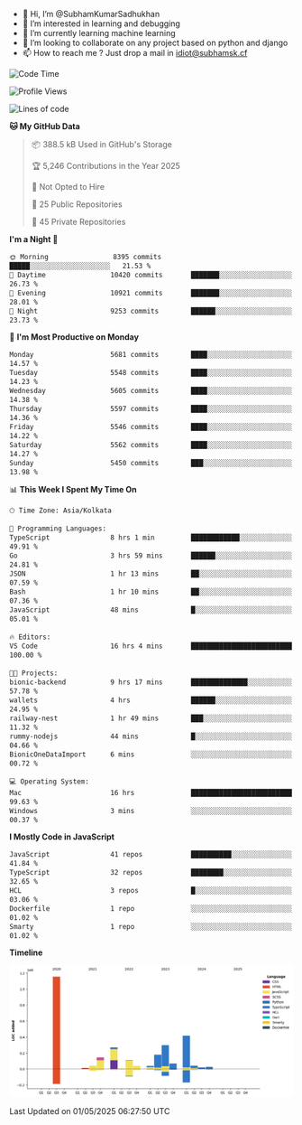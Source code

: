 - 👋 Hi, I’m @SubhamKumarSadhukhan
- 👀 I’m interested in learning and debugging
- 🌱 I’m currently learning machine learning
- 💞️ I’m looking to collaborate on any project based on python and django
- 📫 How to reach me ?
      Just drop a mail in idiot@subhamsk.cf

<!---
SubhamKumarSadhukhan/SubhamKumarSadhukhan is a ✨ special ✨ repository because its `README.md` (this file) appears on your GitHub profile.
You can click the Preview link to take a look at your changes.
--->


<!--START_SECTION:waka-->
![Code Time](http://img.shields.io/badge/Code%20Time-2%2C854%20hrs%2021%20mins-blue)

![Profile Views](http://img.shields.io/badge/Profile%20Views-0-blue)

![Lines of code](https://img.shields.io/badge/From%20Hello%20World%20I%27ve%20Written-2.9%20million%20lines%20of%20code-blue)

**🐱 My GitHub Data** 

> 📦 388.5 kB Used in GitHub's Storage 
 > 
> 🏆 5,246 Contributions in the Year 2025
 > 
> 🚫 Not Opted to Hire
 > 
> 📜 25 Public Repositories 
 > 
> 🔑 45 Private Repositories 
 > 
**I'm a Night 🦉** 

```text
🌞 Morning                8395 commits        █████░░░░░░░░░░░░░░░░░░░░   21.53 % 
🌆 Daytime                10420 commits       ███████░░░░░░░░░░░░░░░░░░   26.73 % 
🌃 Evening                10921 commits       ███████░░░░░░░░░░░░░░░░░░   28.01 % 
🌙 Night                  9253 commits        ██████░░░░░░░░░░░░░░░░░░░   23.73 % 
```
📅 **I'm Most Productive on Monday** 

```text
Monday                   5681 commits        ████░░░░░░░░░░░░░░░░░░░░░   14.57 % 
Tuesday                  5548 commits        ████░░░░░░░░░░░░░░░░░░░░░   14.23 % 
Wednesday                5605 commits        ████░░░░░░░░░░░░░░░░░░░░░   14.38 % 
Thursday                 5597 commits        ████░░░░░░░░░░░░░░░░░░░░░   14.36 % 
Friday                   5546 commits        ████░░░░░░░░░░░░░░░░░░░░░   14.22 % 
Saturday                 5562 commits        ████░░░░░░░░░░░░░░░░░░░░░   14.27 % 
Sunday                   5450 commits        ███░░░░░░░░░░░░░░░░░░░░░░   13.98 % 
```


📊 **This Week I Spent My Time On** 

```text
🕑︎ Time Zone: Asia/Kolkata

💬 Programming Languages: 
TypeScript               8 hrs 1 min         ████████████░░░░░░░░░░░░░   49.91 % 
Go                       3 hrs 59 mins       ██████░░░░░░░░░░░░░░░░░░░   24.81 % 
JSON                     1 hr 13 mins        ██░░░░░░░░░░░░░░░░░░░░░░░   07.59 % 
Bash                     1 hr 10 mins        ██░░░░░░░░░░░░░░░░░░░░░░░   07.36 % 
JavaScript               48 mins             █░░░░░░░░░░░░░░░░░░░░░░░░   05.01 % 

🔥 Editors: 
VS Code                  16 hrs 4 mins       █████████████████████████   100.00 % 

🐱‍💻 Projects: 
bionic-backend           9 hrs 17 mins       ██████████████░░░░░░░░░░░   57.78 % 
wallets                  4 hrs               ██████░░░░░░░░░░░░░░░░░░░   24.95 % 
railway-nest             1 hr 49 mins        ███░░░░░░░░░░░░░░░░░░░░░░   11.32 % 
rummy-nodejs             44 mins             █░░░░░░░░░░░░░░░░░░░░░░░░   04.66 % 
BionicOneDataImport      6 mins              ░░░░░░░░░░░░░░░░░░░░░░░░░   00.72 % 

💻 Operating System: 
Mac                      16 hrs              █████████████████████████   99.63 % 
Windows                  3 mins              ░░░░░░░░░░░░░░░░░░░░░░░░░   00.37 % 
```

**I Mostly Code in JavaScript** 

```text
JavaScript               41 repos            ██████████░░░░░░░░░░░░░░░   41.84 % 
TypeScript               32 repos            ████████░░░░░░░░░░░░░░░░░   32.65 % 
HCL                      3 repos             █░░░░░░░░░░░░░░░░░░░░░░░░   03.06 % 
Dockerfile               1 repo              ░░░░░░░░░░░░░░░░░░░░░░░░░   01.02 % 
Smarty                   1 repo              ░░░░░░░░░░░░░░░░░░░░░░░░░   01.02 % 
```



**Timeline**

![Lines of Code chart](https://raw.githubusercontent.com/SubhamKumarSadhukhan/SubhamKumarSadhukhan/main/assets/bar_graph.png)


 Last Updated on 01/05/2025 06:27:50 UTC
<!--END_SECTION:waka-->
